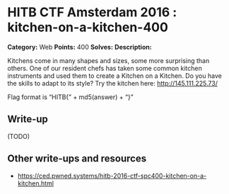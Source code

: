 # HITB CTF Amsterdam 2016 : kitchen-on-a-kitchen-400

**Category:** Web
**Points:** 400
**Solves:** 
**Description:**

Kitchens come in many shapes and sizes, some more surprising than others. One of our resident chefs has taken some common kitchen instruments and used them to create a Kitchen on a Kitchen. Do you have the skills to adapt to its style? Try the kitchen here: http://145.111.225.73/

Flag format is “HITB{” + md5(answer) + “}”



## Write-up

(TODO)

## Other write-ups and resources

* https://ced.pwned.systems/hitb-2016-ctf-spc400-kitchen-on-a-kitchen.html
